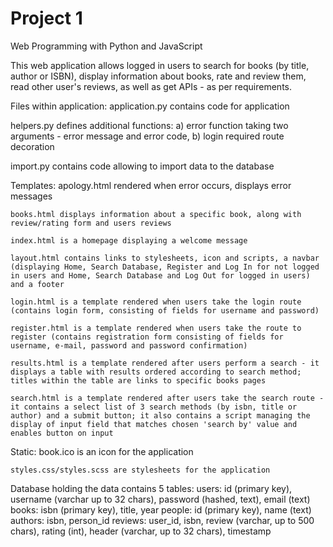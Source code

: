 # Project 1

Web Programming with Python and JavaScript

This web application allows logged in users to search for books (by title, author or ISBN), display information about books, rate and review them, read other user's reviews, as well as get APIs - as per requirements.

Files within application:
  application.py contains code for application

  helpers.py defines additional functions:
                a) error function taking two arguments - error message and error code,
                b) login required route decoration

  import.py contains code allowing to import data to the database

  Templates:
    apology.html rendered when error occurs, displays error messages

    books.html displays information about a specific book, along with review/rating form and users reviews

    index.html is a homepage displaying a welcome message

    layout.html contains links to stylesheets, icon and scripts, a navbar (displaying Home, Search Database, Register and Log In for not logged in users and Home, Search Database and Log Out for logged in users) and a footer

    login.html is a template rendered when users take the login route (contains login form, consisting of fields for username and password)

    register.html is a template rendered when users take the route to register (contains registration form consisting of fields for username, e-mail, password and password confirmation)

    results.html is a template rendered after users perform a search - it displays a table with results ordered according to search method; titles within the table are links to specific books pages

    search.html is a template rendered after users take the search route - it contains a select list of 3 search methods (by isbn, title or author) and a submit button; it also contains a script managing the display of input field that matches chosen 'search by' value and enables button on input

  Static:
    book.ico is an icon for the application

    styles.css/styles.scss are stylesheets for the application

  Database holding the data contains 5 tables:
    users: id (primary key), username (varchar up to 32 chars), password (hashed, text), email (text)
    books: isbn (primary key), title, year
    people: id (primary key), name (text)
    authors: isbn, person_id
    reviews: user_id, isbn, review (varchar, up to 500 chars), rating (int), header (varchar, up to 32 chars), timestamp
